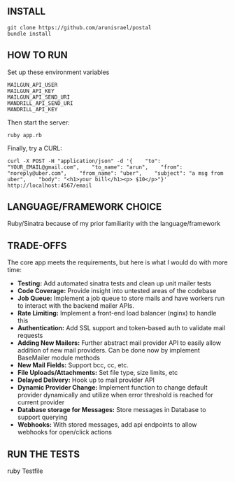 INSTALL
--------------

```
git clone https://github.com/arunisrael/postal
bundle install
```

HOW TO RUN
--------------

Set up these environment variables
```
MAILGUN_API_USER
MAILGUN_API_KEY
MAILGUN_API_SEND_URI
MANDRILL_API_SEND_URI
MANDRILL_API_KEY
```
Then start the server:
```
ruby app.rb
```

Finally, try a CURL:
```
curl -X POST -H "application/json" -d '{    "to": "YOUR_EMAIL@gmail.com",    "to_name": "arun",    "from": "noreply@uber.com",    "from_name": "uber",    "subject": "a msg from uber",    "body": "<h1>your bill</h1><p> $10</p>"}' http://localhost:4567/email
```



LANGUAGE/FRAMEWORK CHOICE
--------------
Ruby/Sinatra because of my prior familiarity with the language/framework

TRADE-OFFS
--------------
The core app meets the requirements, but here is what I would do with more time:

- **Testing:** Add automated sinatra tests and clean up unit mailer tests
- **Code Coverage:** Provide insight into untested areas of the codebase
- **Job Queue:** Implement a job queue to store mails and have workers run to interact with the backend mailer APIs.
- **Rate Limiting:** Implement a front-end load balancer (nginx) to handle this
- **Authentication:** Add SSL support and token-based auth to validate mail requests
- **Adding New Mailers:** Further abstract mail provider API to easily allow addition of new mail providers. Can be done now by implement BaseMailer module methods
- **New Mail Fields:** Support bcc, cc, etc.
- **File Uploads/Attachments:** Set file type, size limits, etc
- **Delayed Delivery:** Hook up to mail provider API
- **Dynamic Provider Change:** Implement function to change default provider dynamically and utilize when error threshold is reached for current provider
- **Database storage for Messages:** Store messages in Database to support querying
- **Webhooks:** With stored messages, add api endpoints to allow webhooks for open/click actions

RUN THE TESTS
--------------
ruby Testfile